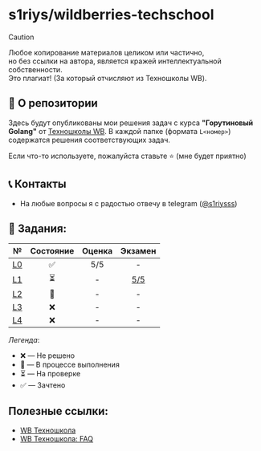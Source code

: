# s1riys/wildberries-techschool

> [!CAUTION]
> Любое копирование материалов целиком или частично,<br>но без ссылки на автора, является кражей интеллектуальной собственности.<br>Это плагиат!  (За который отчисляют из Техношколы WB).

## 📌 О репозитории
Здесь будут опубликованы мои решения задач с курса **"Горутиновый Golang"** от [Техношколы WB](https://tech.wildberries.ru/).
В каждой папке (формата `L<номер>`) содержатся решения соответствующих задач.

Если что-то используете, пожалуйста ставьте ⭐ (мне будет приятно)

## 📞 Контакты
- На любые вопросы я с радостью отвечу в telegram ([@s1riysss](https://t.me/s1riysss))

## 🎯 Задания:
| № | Состояние | Оценка | Экзамен |
| :---: | :---: | :---: | :---: |
| [L0](./L0) | ✅ | 5/5 | - |
| [L1](./L1) | ⏳ | - | [5/5](./L1/exam/) |
| [L2](./L2) | 🚧 | - | - |
| [L3](./L3) | ❌ | - | - |
| [L4](./L4) | ❌ | - | - |

*Легенда*:
- ❌ — Не решено
- 🚧 — В процессе выполнения
- ⏳ — На проверке
- ✅ — Зачтено

## Полезные ссылки:
- [WB Техношкола](https://tech.wildberries.ru/)
- [WB Техношкола: FAQ](https://docs.google.com/document/d/1nGAvDCQ1OSaM-aq3C2bnN-92iHWCltWxZnNlk_Dyzts/edit?tab=t.0)